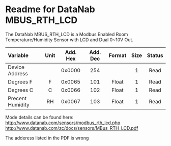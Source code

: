 [//]: # (Created on: October 30, 2017)
[//]: # (Author: Chad Young)
[//]: # (Contact: chad.young@dell.com)


# Readme for DataNab MBUS_RTH_LCD
The DataNab MBUS_RTH_LCD is a Modbus Enabled Room Temperature/Humidity Sensor
with LCD and Dual 0~10V Out.  

| Variable         | Unit    | Add. Hex | Add. Dec | Format | Size | Status |
| :---             | :---:   | :---:    | :---:    | :---:  | :---:| :---:  |
| Device Address   |         | 0x0000   | 254      |        | 1    | Read   |
| Degrees F        | F       | 0x0065   | 101      | Float  | 1    | Read   |
| Degrees C        | C       | 0x0066   | 102      | Float  | 1    | Read   |
| Precent Humidity | RH      | 0x0067   | 103      | Float  | 1    | Read   |


Mode details can be found here:  
http://www.datanab.com/sensors/modbus_rth_lcd.php  
http://www.datanab.com/zc/docs/sensors/MBus_RTH_LCD.pdf  

The adderess listed in the PDF is wrong 





